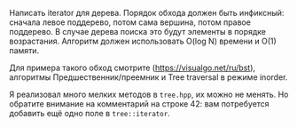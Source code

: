 Написать iterator для дерева. Порядок обхода должен быть инфиксный: сначала левое поддерево, потом сама вершина, потом правое поддерево. В случае дерева поиска это будут элементы в порядке возрастания. Алгоритм должен использовать O(log N) времени и O(1) памяти.

Для примера такого обход смотрите (https://visualgo.net/ru/bst), алгоритмы Предшественник/преемник и Tree traversal в режиме inorder.

Я реализовал много мелких методов в `tree.hpp`, их можно не менять. Но обратите внимание на комментарий на строке 42: вам потребуется добавить ещё одно поле в `tree::iterator`.
